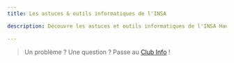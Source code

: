 ```yaml
---
title: Les astuces & outils informatiques de l'INSA

description: Découvre les astuces et outils informatiques de l'INSA Hauts-de-France pour faciliter ta vie étudiante

---
```




> Un problème ? Une question ? Passe au <a href="/vie-etudiante/assos-et-clubs/club-info">Club Info</a> !
